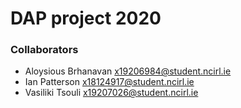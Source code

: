 # DAP project 2020

### Collaborators <br>
- Aloysious Brhanavan x19206984@student.ncirl.ie
- Ian Patterson x18124917@student.ncirl.ie
- Vasiliki Tsouli x19207026@student.ncirl.ie
